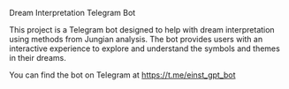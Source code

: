 Dream Interpretation Telegram Bot

This project is a Telegram bot designed to help with dream interpretation using methods from Jungian analysis. The bot provides users with an interactive experience to explore and understand the symbols and themes in their dreams.

You can find the bot on Telegram at https://t.me/einst_gpt_bot

